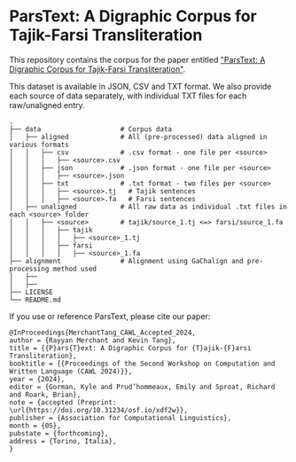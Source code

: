 # ParsText: A Digraphic Corpus for Tajik-Farsi Transliteration
This repository contains the corpus for the paper entitled ["ParsText: A Digraphic Corpus for Tajik-Farsi Transliteration"](https://doi.org/10.31234/osf.io/xdf2w). 

This dataset is available in JSON, CSV and TXT format. We also provide each source of data separately, with individual TXT files for each raw/unaligned entry.


```
.
├── data                    # Corpus data
│   ├── aligned             # All (pre-processed) data aligned in various formats
│   │   ├── csv             # .csv format - one file per <source>
│   │   │   ├── <source>.csv
│   │   ├── json            # .json format - one file per <source>
│   │   │   ├── <source>.json
│   │   ├── txt             # .txt format - two files per <source>
│   │   │   ├── <source>.tj   # Tajik sentences
│   │   │   ├── <source>.fa   # Farsi sentences
│   ├── unaligned           # All raw data as individual .txt files in each <source> folder
│   │   ├── <source>        # tajik/source_1.tj <=> farsi/source_1.fa
│   │   │   ├── tajik       
│   │   │   │   ├── <source>_1.tj
│   │   │   ├── farsi       
│   │   │   │   ├── <source>_1.fa
├── alignment               # Alignment using GaChalign and pre-processing method used
│   ├──                     
│   ├──                   
├── LICENSE
└── README.md
```

If you use or reference ParsText, please cite our paper:

```
@InProceedings{MerchantTang_CAWL_Accepted_2024,
author = {Rayyan Merchant and Kevin Tang},
title = {{P}ars{T}ext: A Digraphic Corpus for {T}ajik-{F}arsi Transliteration},
booktitle = {{Proceedings of the Second Workshop on Computation and Written Language (CAWL 2024)}},
year = {2024},
editor = {Gorman, Kyle and Prud’hommeaux, Emily and Sproat, Richard and Roark, Brian},
note = {accepted (Preprint: \url{https://doi.org/10.31234/osf.io/xdf2w}},
publisher = {Association for Computational Linguistics},
month = {05},
pubstate = {forthcoming},
address = {Torino, Italia},
}
```
